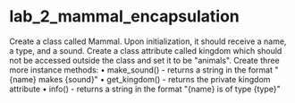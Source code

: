 # lab_2_mammal_encapsulation
Create a class called Mammal. Upon initialization, it should receive a name, a type, and a sound. Create a class attribute called kingdom which should not be accessed outside the class and set it to be "animals". Create three more instance methods:
•	make_sound() - returns a string in the format "{name} makes {sound}"
•	get_kingdom() - returns the private kingdom attribute
•	info() - returns a string in the format "{name} is of type {type}"
